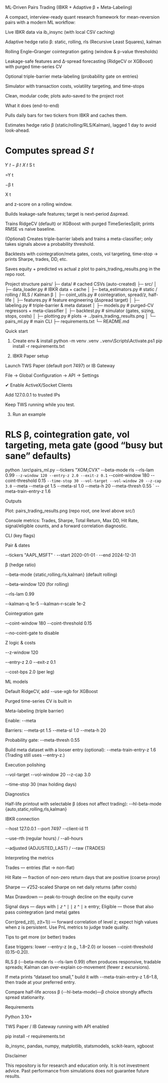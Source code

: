 ML-Driven Pairs Trading (IBKR + Adaptive β + Meta-Labeling)

A compact, interview-ready quant research framework for mean-reversion pairs with a modern ML workflow:

Live IBKR data via ib_insync (with local CSV caching)

Adaptive hedge ratio β: static, rolling, rls (Recursive Least Squares), kalman

Rolling Engle–Granger cointegration gating (window & p-value thresholds)

Leakage-safe features and Δ-spread forecasting (RidgeCV or XGBoost) with purged time-series CV

Optional triple-barrier meta-labeling (probability gate on entries)

Simulator with transaction costs, volatility targeting, and time-stops

Clean, modular code; plots auto-saved to the project root

What it does (end-to-end)

Pulls daily bars for two tickers from IBKR and caches them.

Estimates hedge ratio β (static/rolling/RLS/Kalman), lagged 1 day to avoid look-ahead.

Computes spread 
𝑆
𝑡
=
𝑌
𝑡
−
𝛽
𝑡
𝑋
𝑡
S
t
	​

=Y
t
	​

−β
t
	​

X
t
	​

 and z-score on a rolling window.

Builds leakage-safe features; target is next-period Δspread.

Trains RidgeCV (default) or XGBoost with purged TimeSeriesSplit; prints RMSE vs naive baseline.

(Optional) Creates triple-barrier labels and trains a meta-classifier; only takes signals above a probability threshold.

Backtests with cointegration/meta gates, costs, vol targeting, time-stop → prints Sharpe, trades, DD, etc.

Saves equity + predicted vs actual z plot to pairs_trading_results.png in the repo root.

Project structure
pairs/
├─ data/                      # cached CSVs (auto-created)
├─ src/
│  ├─ data_loader.py          # IBKR data + cache
│  ├─ beta_estimators.py      # static / rolling / RLS / Kalman β
│  ├─ coint_utils.py          # cointegration, spread/z, half-life
│  ├─ features.py             # feature engineering (Δspread target)
│  ├─ labeling.py             # triple-barrier & meta dataset
│  ├─ models.py               # purged-CV regressors + meta-classifier
│  ├─ backtest.py             # simulator (gates, sizing, stops, costs)
│  ├─ plotting.py             # plots → ../pairs_trading_results.png
│  └─ pairs_ml.py             # main CLI
├─ requirements.txt
└─ README.md

Quick start
1) Create env & install
python -m venv .venv
.\.venv\Scripts\Activate.ps1
pip install -r requirements.txt

2) IBKR Paper setup

Launch TWS Paper (default port 7497) or IB Gateway

File → Global Configuration → API → Settings

✔ Enable ActiveX/Socket Clients

Add 127.0.0.1 to trusted IPs

Keep TWS running while you test.

3) Run an example
# RLS β, cointegration gate, vol targeting, meta gate (good “busy but sane” defaults)
python .\src\pairs_ml.py --tickers "XOM,CVX" --beta-mode rls --rls-lam 0.99 `
  --z-window 120 --entry-z 2.0 --exit-z 0.1 `
  --coint-window 180 --coint-threshold 0.15 `
  --time-stop 30 --vol-target --vol-window 20 --z-cap 3.0 `
  --meta --meta-pt 1.5 --meta-sl 1.0 --meta-h 20 --meta-thresh 0.55 `
  --meta-train-entry-z 1.6


Outputs

Plot: pairs_trading_results.png (repo root, one level above src/)

Console metrics: Trades, Sharpe, Total Return, Max DD, Hit Rate, signal/eligible counts, and a forward correlation diagnostic.

CLI (key flags)

Pair & dates

--tickers "AAPL,MSFT" · --start 2020-01-01 · --end 2024-12-31

β (hedge ratio)

--beta-mode {static,rolling,rls,kalman} (default rolling)

--beta-window 120 (for rolling)

--rls-lam 0.99

--kalman-q 1e-5 --kalman-r-scale 1e-2

Cointegration gate

--coint-window 180 --coint-threshold 0.15

--no-coint-gate to disable

Z logic & costs

--z-window 120

--entry-z 2.0 --exit-z 0.1

--cost-bps 2.0 (per leg)

ML models

Default RidgeCV, add --use-xgb for XGBoost

Purged time-series CV is built in

Meta-labeling (triple barrier)

Enable: --meta

Barriers: --meta-pt 1.5 --meta-sl 1.0 --meta-h 20

Probability gate: --meta-thresh 0.55

Build meta dataset with a looser entry (optional): --meta-train-entry-z 1.6
(Trading still uses --entry-z.)

Execution polishing

--vol-target --vol-window 20 --z-cap 3.0

--time-stop 30 (max holding days)

Diagnostics

Half-life printout with selectable β (does not affect trading):
--hl-beta-mode {auto,static,rolling,rls,kalman}

IBKR connection

--host 127.0.0.1 --port 7497 --client-id 11

--use-rth (regular hours) / --all-hours

--adjusted (ADJUSTED_LAST) / --raw (TRADES)

Interpreting the metrics

Trades — entries (flat → non-flat)

Hit Rate — fraction of non-zero return days that are positive (coarse proxy)

Sharpe — √252-scaled Sharpe on net daily returns (after costs)

Max Drawdown — peak-to-trough decline on the equity curve

Signal days — days with 
∣
𝑧
^
∣
∣
z
^
∣ ≥ entry; Eligible — those that also pass cointegration (and meta) gates

Corr(pred_z(t), z(t+1)) — forward correlation of level z; expect high values when z is persistent. Use PnL metrics to judge trade quality.

Tips to get more (or better) trades

Ease triggers: lower --entry-z (e.g., 1.8–2.0) or loosen --coint-threshold (0.15–0.20).

RLS β (--beta-mode rls --rls-lam 0.99) often produces responsive, tradable spreads; Kalman can over-explain co-movement (fewer z excursions).

If meta prints “dataset too small,” build it with --meta-train-entry-z 1.6–1.8, then trade at your preferred entry.

Compare half-life across β (--hl-beta-mode)—β choice strongly affects spread stationarity.

Requirements

Python 3.10+

TWS Paper / IB Gateway running with API enabled

pip install -r requirements.txt

ib_insync, pandas, numpy, matplotlib, statsmodels, scikit-learn, xgboost

Disclaimer

This repository is for research and education only. It is not investment advice. Past performance from simulations does not guarantee future results.